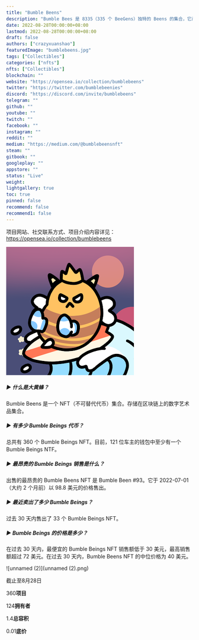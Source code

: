 ```yaml
---
title: "Bumble Beens"
description: "Bumble Bees 是 8335（335 个 BeeGens）独特的 Beens 的集合，它产生了关于全球本土蜜蜂数量下降的 BUZZ。通过进步和创新的实用程序，我们的目标是让我们的小蜜蜂朋友在全球各地的虚拟世界和花园中嗡嗡作响。"
date: 2022-08-28T00:00:00+08:00
lastmod: 2022-08-28T00:00:00+08:00
draft: false
authors: ["crazyxuanshao"]
featuredImage: "bumblebeens.jpg"
tags: ["Collectibles"]
categories: ["nfts"]
nfts: ["Collectibles"]
blockchain: ""
website: "https://opensea.io/collection/bumblebeens"
twitter: "https://twitter.com/bumblebeenies"
discord: "https://discord.com/invite/bumblebeens"
telegram: ""
github: ""
youtube: ""
twitch: ""
facebook: ""
instagram: ""
reddit: ""
medium: "https://medium.com/@bumblebeensnft"
steam: ""
gitbook: ""
googleplay: ""
appstore: ""
status: "Live"
weight: 
lightgallery: true
toc: true
pinned: false
recommend: false
recommend1: false
---
```

项目网站、社交联系方式、项目介绍内容详见：https://opensea.io/collection/bumblebeens

![unnamed](unnamed.png)

##### ▶ 什么是大黄蜂？

Bumble Beens 是一个 NFT（不可替代代币）集合。存储在区块链上的数字艺术品集合。

##### ▶ 有多少 Bumble Beings 代币？

总共有 360 个 Bumble Beings NFT。目前，121 位车主的钱包中至少有一个 Bumble Beings NTF。

##### ▶ 最昂贵的 Bumble Beings 销售是什么？

出售的最昂贵的 Bumble Beens NFT 是 Bumble Been #93。它于 2022-07-01（大约 2 个月前）以 98.8 美元的价格售出。

##### ▶ 最近卖出了多少 Bumble Beings？

过去 30 天内售出了 33 个 Bumble Beings NFT。

##### ▶ Bumble Beings 的价格是多少？

在过去 30 天内，最便宜的 Bumble Beings NFT 销售额低于 30 美元，最高销售额超过 72 美元。在过去 30 天内，Bumble Beens NFT 的中位价格为 40 美元。

![unnamed (2)](unnamed (2).png)

截止至8月28日

360**项目**

124**拥有者**

1.4**总容积**

0.01**底价**